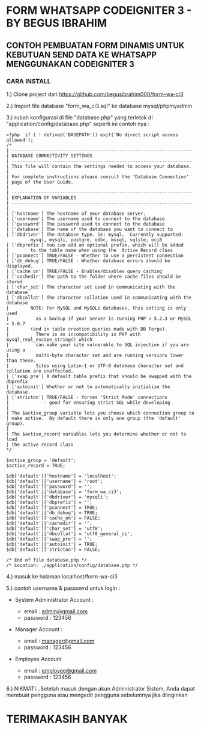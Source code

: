 # FORM WHATSAPP CODEIGNITER 3 - BY BEGUS IBRAHIM
## CONTOH PEMBUATAN FORM DINAMIS UNTUK KEBUTUAN SEND DATA KE WHATSAPP MENGGUNAKAN CODEIGNITER 3

### CARA INSTALL
1.) Clone project dari https://github.com/begusibrahim000/form-wa-ci3

2.) Import file database "form_wa_ci3.sql" ke database mysql/phpmyadmin

3.) rubah konfigurasi di file "database.php" yang terletak di "application/config/database.php" seperti ini contoh nya :

    <?php  if ( ! defined('BASEPATH')) exit('No direct script access allowed');
    /*
    | -------------------------------------------------------------------
    | DATABASE CONNECTIVITY SETTINGS
    | -------------------------------------------------------------------
    | This file will contain the settings needed to access your database.
    |
    | For complete instructions please consult the 'Database Connection'
    | page of the User Guide.
    |
    | -------------------------------------------------------------------
    | EXPLANATION OF VARIABLES
    | -------------------------------------------------------------------
    |
    | ['hostname'] The hostname of your database server.
    | ['username'] The username used to connect to the database
    | ['password'] The password used to connect to the database
    | ['database'] The name of the database you want to connect to
    | ['dbdriver'] The database type. ie: mysql.  Currently supported:
             mysql, mysqli, postgre, odbc, mssql, sqlite, oci8
    | ['dbprefix'] You can add an optional prefix, which will be added
    |        to the table name when using the  Active Record class
    | ['pconnect'] TRUE/FALSE - Whether to use a persistent connection
    | ['db_debug'] TRUE/FALSE - Whether database errors should be displayed.
    | ['cache_on'] TRUE/FALSE - Enables/disables query caching
    | ['cachedir'] The path to the folder where cache files should be stored
    | ['char_set'] The character set used in communicating with the database
    | ['dbcollat'] The character collation used in communicating with the database
    |        NOTE: For MySQL and MySQLi databases, this setting is only used
    |          as a backup if your server is running PHP < 5.2.3 or MySQL < 5.0.7
    |        (and in table creation queries made with DB Forge).
    |          There is an incompatibility in PHP with mysql_real_escape_string() which
    |          can make your site vulnerable to SQL injection if you are using a
    |          multi-byte character set and are running versions lower than these.
    |          Sites using Latin-1 or UTF-8 database character set and collation are unaffected.
    | ['swap_pre'] A default table prefix that should be swapped with the dbprefix
    | ['autoinit'] Whether or not to automatically initialize the database.
    | ['stricton'] TRUE/FALSE - forces 'Strict Mode' connections
    |             - good for ensuring strict SQL while developing
    |
    | The $active_group variable lets you choose which connection group to
    | make active.  By default there is only one group (the 'default' group).
    |
    | The $active_record variables lets you determine whether or not to load
    | the active record class
    */

    $active_group = 'default';
    $active_record = TRUE;

    $db['default']['hostname'] = 'localhost';
    $db['default']['username'] = 'root';
    $db['default']['password'] = '';
    $db['default']['database'] = 'form_wa_ci3';
    $db['default']['dbdriver'] = 'mysqli';
    $db['default']['dbprefix'] = '';
    $db['default']['pconnect'] = TRUE;
    $db['default']['db_debug'] = TRUE;
    $db['default']['cache_on'] = FALSE;
    $db['default']['cachedir'] = '';
    $db['default']['char_set'] = 'utf8';
    $db['default']['dbcollat'] = 'utf8_general_ci';
    $db['default']['swap_pre'] = '';
    $db['default']['autoinit'] = TRUE;
    $db['default']['stricton'] = FALSE;

    /* End of file database.php */
    /* Location: ./application/config/database.php */

4.) masuk ke halaman localhost/form-wa-ci3

5.) contoh username & passowrd untuk login :  

- System Administrator Account : 
  * email : admin@gmail.com
  * password : 123456

- Manager Account : 
  * email : manager@gmail.com 
  * password : 123456

- Employee Account 
  * email : employee@gmail.com 
  * password : 123456

6.) NIKMATI...Setelah masuk dengan akun Administrator Sistem, Anda dapat membuat pengguna atau mengedit pengguna sebelumnya jika diinginkan

# TERIMAKASIH BANYAK